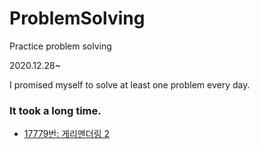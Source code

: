 # ProblemSolving
Practice problem solving

2020.12.28~

I promised myself to solve at least one problem every day.

### It took a long time.
- [17779번: 게리멘더링 2](./BOJ/17779.cpp)
